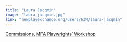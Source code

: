 ```yaml
---
title: "Laura Jacqmin"
image: "laura_jacqmin.jpg"
link: "newplayexchange.org/users/634/laura-jacqmin"
---
```


[Commissions](/programs/commissions), [MFA Playwrights’ Workshop](/programs/mfa-playwrights-workshop)